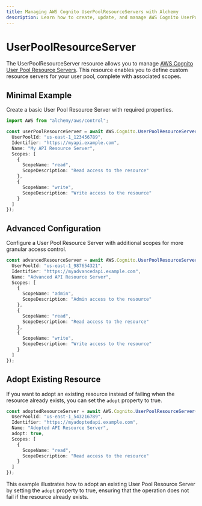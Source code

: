 ```yaml
---
title: Managing AWS Cognito UserPoolResourceServers with Alchemy
description: Learn how to create, update, and manage AWS Cognito UserPoolResourceServers using Alchemy Cloud Control.
---
```


# UserPoolResourceServer

The UserPoolResourceServer resource allows you to manage [AWS Cognito User Pool Resource Servers](https://docs.aws.amazon.com/cognito/latest/userguide/). This resource enables you to define custom resource servers for your user pool, complete with associated scopes.

## Minimal Example

Create a basic User Pool Resource Server with required properties.

```ts
import AWS from "alchemy/aws/control";

const userPoolResourceServer = await AWS.Cognito.UserPoolResourceServer("myResourceServer", {
  UserPoolId: "us-east-1_123456789",
  Identifier: "https://myapi.example.com",
  Name: "My API Resource Server",
  Scopes: [
    {
      ScopeName: "read",
      ScopeDescription: "Read access to the resource"
    },
    {
      ScopeName: "write",
      ScopeDescription: "Write access to the resource"
    }
  ]
});
```

## Advanced Configuration

Configure a User Pool Resource Server with additional scopes for more granular access control.

```ts
const advancedResourceServer = await AWS.Cognito.UserPoolResourceServer("advancedResourceServer", {
  UserPoolId: "us-east-1_987654321",
  Identifier: "https://myadvancedapi.example.com",
  Name: "Advanced API Resource Server",
  Scopes: [
    {
      ScopeName: "admin",
      ScopeDescription: "Admin access to the resource"
    },
    {
      ScopeName: "read",
      ScopeDescription: "Read access to the resource"
    },
    {
      ScopeName: "write",
      ScopeDescription: "Write access to the resource"
    }
  ]
});
```

## Adopt Existing Resource

If you want to adopt an existing resource instead of failing when the resource already exists, you can set the `adopt` property to true.

```ts
const adoptedResourceServer = await AWS.Cognito.UserPoolResourceServer("adoptedResourceServer", {
  UserPoolId: "us-east-1_543216789",
  Identifier: "https://myadoptedapi.example.com",
  Name: "Adopted API Resource Server",
  adopt: true,
  Scopes: [
    {
      ScopeName: "read",
      ScopeDescription: "Read access to the resource"
    }
  ]
});
```

This example illustrates how to adopt an existing User Pool Resource Server by setting the `adopt` property to true, ensuring that the operation does not fail if the resource already exists.